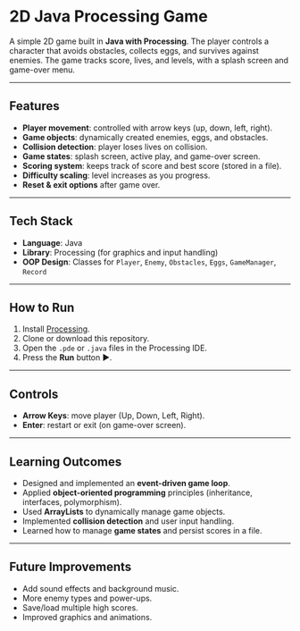 # 2D Java Processing Game

A simple 2D game built in **Java with Processing**. The player controls a character that avoids obstacles, collects eggs, and survives against enemies. The game tracks score, lives, and levels, with a splash screen and game-over menu.

---

## Features
- **Player movement**: controlled with arrow keys (up, down, left, right).  
- **Game objects**: dynamically created enemies, eggs, and obstacles.  
- **Collision detection**: player loses lives on collision.  
- **Game states**: splash screen, active play, and game-over screen.  
- **Scoring system**: keeps track of score and best score (stored in a file).  
- **Difficulty scaling**: level increases as you progress.  
- **Reset & exit options** after game over.

---

## Tech Stack
- **Language**: Java  
- **Library**: Processing (for graphics and input handling)  
- **OOP Design**: Classes for `Player`, `Enemy`, `Obstacles`, `Eggs`, `GameManager`, `Record`  

---

## How to Run
1. Install [Processing](https://processing.org/download/).  
2. Clone or download this repository.  
3. Open the `.pde` or `.java` files in the Processing IDE.  
4. Press the **Run** button ▶️.  

---

## Controls
- **Arrow Keys**: move player (Up, Down, Left, Right).  
- **Enter**: restart or exit (on game-over screen).  

---

## Learning Outcomes
- Designed and implemented an **event-driven game loop**.  
- Applied **object-oriented programming** principles (inheritance, interfaces, polymorphism).  
- Used **ArrayLists** to dynamically manage game objects.  
- Implemented **collision detection** and user input handling.  
- Learned how to manage **game states** and persist scores in a file.

---

## Future Improvements
- Add sound effects and background music.  
- More enemy types and power-ups.  
- Save/load multiple high scores.  
- Improved graphics and animations.

